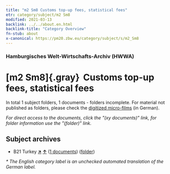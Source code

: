 ```yaml
---
title: "m2 Sm8 Customs top-up fees, statistical fees"
etr: category/subject/m2 Sm8
modified: 2021-03-13
backlink: ../../about.en.html
backlink-title: "Category Overview"
fn-stub: about
x-canonical: https://pm20.zbw.eu/category/subject/s/m2_Sm8
---
```


### Hamburgisches Welt-Wirtschafts-Archiv (HWWA)
# [m2 Sm8]{.gray}&#8201; Customs top-up fees, statistical fees&#160; 





In total 1 subject folders, 1 documents - folders incomplete.
For material not published as folders, please check the [digitized micro-films](/film/h1_sh.de.html) (in German).

_For direct access to the documents, click the "(xy documents)" link, for folder information use the "(folder)" link._

## Subject archives


- B21 Turkey [**&nearr;**](../../../geo/i/141111/about.en.html "Turkey (all folders)") [**&uarr;**](../../../geo/about.en.html#B21 "Country category system") (<a href="https://pm20.zbw.eu/dfgview/sh/141111,144863" title="about: Turkey : Customs top-up fees, statistical fees" target="_blank">1 documents</a>) ([folder](../../../../folder/sh/1411xx/141111/1448xx/144863/about.en.html))


_* The English category label is an unchecked automated translation of the German label._

